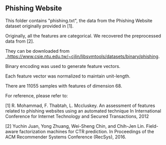 ## Phishing Website

This folder contains "phishing.txt", the data from the Phishing Website dataset originally provided in [1].

Originally, all the features are categorical. We recovered the preprocessed data from [2].

They can be downloaded from _<https://www.csie.ntu.edu.tw/~cjlin/libsvmtools/datasets/binary/phishing>.

Binary encoding was used to generate feature vectors.

Each feature vector was normalized to maintain unit-length.

There are 11055 samples with features of dimension 68.

For reference, please refer to:

[1] R. Mohammad, F. Thabtah, L. Mccluskey.
    An assessment of features related to phishing websites using an automated technique
    In International Conference for Internet Technology and Secured Transactions, 2012

[2] Yuchin Juan, Yong Zhuang, Wei-Sheng Chin, and Chih-Jen Lin.
    Field-aware factorization machines for CTR prediction.
    In Proceedings of the ACM Recommender Systems Conference (RecSys), 2016.
